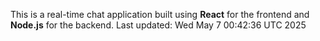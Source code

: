 This is a real-time chat application built using **React** for the frontend and **Node.js** for the backend.
Last updated: Wed May  7 00:42:36 UTC 2025

